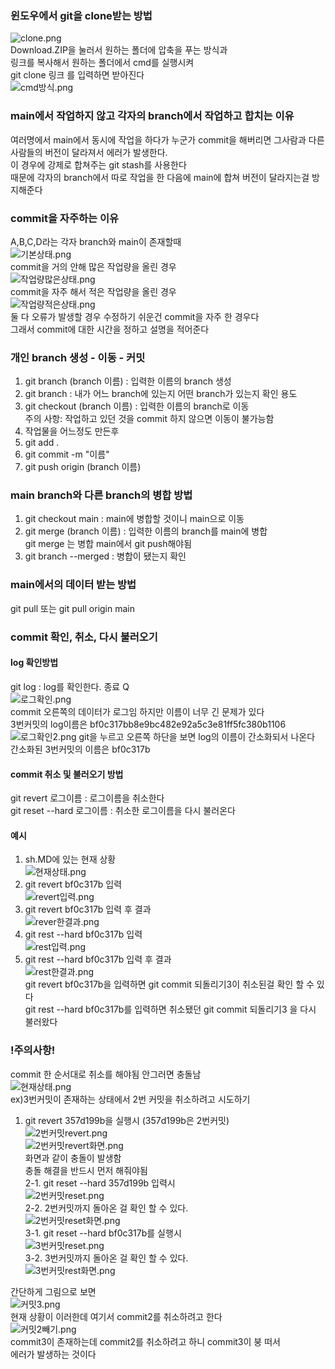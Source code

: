 ### 윈도우에서 git을 clone받는 방법
![clone.png](image/clone.png)<br>
Download.ZIP을 눌러서 원하는 폴더에 압축을 푸는 방식과<br>
링크를 복사해서 원하는 폴더에서 cmd를 실행시켜 <br>
git clone 링크 를 입력하면 받아진다<br>
![cmd방식.png](image/cmd방식.png)<br>
### main에서 작업하지 않고 각자의 branch에서 작업하고 합치는 이유
여러명에서 main에서 동시에 작업을 하다가
누군가 commit을 해버리면 그사람과 다른 사람들의 버전이 달라져서
에러가 발생한다.<br>
이 경우에 강제로 합쳐주는 git stash를 사용한다<br>
때문에 각자의 branch에서 따로 작업을 한 다음에 main에 합쳐
버전이 달라지는걸 방지해준다 <br>
### commit을 자주하는 이유
A,B,C,D라는 각자 branch와 main이 존재할때<br>
![기본상태.png](image/기본상태.png)<br>
commit을 거의 안해 많은 작업량을 올린 경우<br>
![작업량많은상태.png](image/작업량많은상태.png)<br>
commit을 자주 해서 적은 작업량을 올린 경우<br>
![작업량적은상태.png](image/작업량적은상태.png)<br>
둘 다 오류가 발생할 경우 수정하기 쉬운건 commit을 자주 한 경우다<br>
그래서 commit에 대한 시간을 정하고 설명을 적어준다<br>
### 개인 branch 생성 - 이동 - 커밋
1. git branch (branch 이름) : 입력한 이름의 branch 생성
2. git branch : 내가 어느 branch에 있는지 어떤 branch가 있는지 확인 용도
3. git checkout (branch 이름) : 입력한 이름의 branch로 이동 <br>주의 사항: 작업하고 있던 것을 commit 하지 않으면 이동이 불가능함
4. 작업물을 어느정도 만든후
5. git add .
6. git commit -m "이름"
7. git push origin (branch 이름)
### main branch와 다른 branch의 병합 방법
1. git checkout main : main에 병합할 것이니 main으로 이동
2. git merge (branch 이름) : 입력한 이름의 branch를 main에 병합<br> git merge 는 병합 main에서 git push해야됨
3. git branch --merged : 병합이 됐는지 확인
### main에서의 데이터 받는 방법
git pull 또는 git pull origin main
### commit 확인, 취소, 다시 불러오기
#### log 확인방법
git log : log를 확인한다. 종료 Q <br> ![로그확인.png](image/로그확인.png)<br>
commit 오른쪽의 데이터가 로그임 하지만 이름이 너무 긴 문제가 있다<br>
3번커밋의 log이름은 bf0c317bb8e9bc482e92a5c3e81ff5fc380b1106
![로그확인2.png](image/로그확인2.png)
git을 누르고 오른쪽 하단을 보면 log의 이름이 간소화되서 나온다 <br>
간소화된 3번커밋의 이름은 bf0c317b <br>
#### commit 취소 및 불러오기 방법
git revert 로그이름 : 로그이름을 취소한다 <br>
git reset --hard 로그이름 : 취소한 로그이름을 다시 불러온다<br>
#### 예시
1. sh.MD에 있는 현재 상황<br>
![현재상태.png](image/현재상태.png)<br>
2. git revert bf0c317b 입력<br>
![revert입력.png](image/revert입력.png)<br>
3. git revert bf0c317b 입력 후 결과<br>
![rever한결과.png](image/revert한결과.png)<br>
4. git rest --hard bf0c317b 입력<br>
![rest입력.png](image/rest입력.png)<br>
5. git rest --hard bf0c317b 입력 후 결과<br>
![rest한결과.png](image/rest한결과.png)<br>
git revert bf0c317b을 입력하면 git commit 되돌리기3이 취소된걸 확인 할 수 있다<br>
git rest --hard bf0c317b를 입력하면 취소됐던 git commit 되돌리기3 을 다시 불러왔다
### !주의사항!
commit 한 순서대로 취소를 해야됨 안그러면 충돌남<br>
![현재상태.png](image/현재상태.png)<br>
ex)3번커밋이 존재하는 상태에서 2번 커밋을 취소하려고 시도하기
1. git revert 357d199b을 실행시 (357d199b은 2번커밋) <br>
![2번커밋revert.png](image/2번커밋revert.png)<br>
![2번커밋revert화면.png](image/2번커밋revert화면.png)<br>
화면과 같이 충돌이 발생함<br>
충돌 해결을 반드시 먼저 해줘야됨<br>
2-1. git reset --hard 357d199b 입력시<br>
![2번커밋reset.png](image/2번커밋reset.png)<br>
2-2. 2번커밋까지 돌아온 걸 확인 할 수 있다.<br>
![2번커밋reset화면.png](image/2번커밋reset화면.png)<br>
3-1. git reset --hard bf0c317b를 실행시<br>
![3번커밋reset.png](image/3번커밋reset.png)<br>
3-2. 3번커밋까지 돌아온 걸 확인 할 수 있다.<br>
![3번커밋rest화면.png](image/3번커밋reset화면.png)<br>

간단하게 그림으로 보면<br>
![커밋3.png](image/커밋3.png)<br>
현재 상황이 이러한데 여기서 commit2를 취소하려고 한다<br>
![커밋2빼기.png](image/커밋2빼기.png)<br>
commit3이 존재하는데 commit2를 취소하려고 하니 commit3이 붕 떠서<br>
에러가 발생하는 것이다
